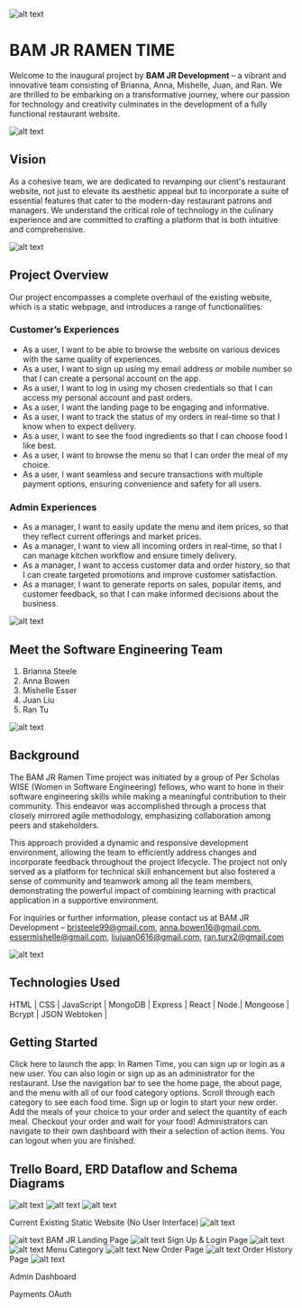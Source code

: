 
![alt text](image.png)
# BAM JR RAMEN TIME

Welcome to the inaugural project by **BAM JR Development** – a vibrant and innovative team consisting of Brianna, Anna, Mishelle, Juan, and Ran. We are thrilled to be embarking on a transformative journey, where our passion for technology and creativity culminates in the development of a fully functional restaurant website.

![alt text](image-1.png)
## Vision

As a cohesive team, we are dedicated to revamping our client's restaurant website, not just to elevate its aesthetic appeal but to incorporate a suite of essential features that cater to the modern-day restaurant patrons and managers. We understand the critical role of technology in the culinary experience and are committed to crafting a platform that is both intuitive and comprehensive.

![alt text](image-2.png)
## Project Overview

Our project encompasses a complete overhaul of the existing website, which is a static webpage, and introduces a range of functionalities:

### Customer’s Experiences

- As a user, I want to be able to browse the website on various devices with the same quality of experiences.
- As a user, I want to sign up using my email address or mobile number so that I can create a personal account on the app.
- As a user, I want to log in using my chosen credentials so that I can access my personal account and past orders.
- As a user, I want the landing page to be engaging and informative.
- As a user, I want to track the status of my orders in real-time so that I know when to expect delivery.
- As a user, I want to see the food ingredients so that I can choose food I like best.
- As a user, I want to browse the menu so that I can order the meal of my choice.
- As a user, I want seamless and secure transactions with multiple payment options, ensuring convenience and safety for all users.

### Admin Experiences

- As a manager, I want to easily update the menu and item prices, so that they reflect current offerings and market prices.
- As a manager, I want to view all incoming orders in real-time, so that I can manage kitchen workflow and ensure timely delivery.
- As a manager, I want to access customer data and order history, so that I can create targeted promotions and improve customer satisfaction.
- As a manager, I want to generate reports on sales, popular items, and customer feedback, so that I can make informed decisions about the business.

![alt text](image-3.png)
## Meet the Software Engineering Team

1. Brianna Steele
2. Anna Bowen
3. Mishelle Esser
4. Juan Liu
5. Ran Tu

![alt text](image-4.png)
## Background

The BAM JR Ramen Time project was initiated by a group of Per Scholas WISE (Women in Software Engineering) fellows, who want to hone in their software engineering skills while making a meaningful contribution to their community. This endeavor was accomplished through a process that closely mirrored agile methodology, emphasizing collaboration among peers and stakeholders.

This approach provided a dynamic and responsive development environment, allowing the team to efficiently address changes and incorporate feedback throughout the project lifecycle. The project not only served as a platform for technical skill enhancement but also fostered a sense of community and teamwork among all the team members, demonstrating the powerful impact of combining learning with practical application in a supportive environment.

For inquiries or further information, please contact us at BAM JR Development – bristeele99@gmail.com, anna.bowen16@gmail.com, essermishelle@gmail.com, liujuan0616@gmail.com, ran.turx2@gmail.com

![alt text](image-5.png)
## Technologies Used
HTML | CSS | JavaScript | MongoDB | Express | React | Node.| Mongoose | Bcrypt | JSON Webtoken | 
## Getting Started
Click here to launch the app: 
In Ramen Time, you can sign up or login as a new user. You can also login or sign up as an administrator for the restaurant. Use the navigation bar to see the home page, the about page, and the menu with all of our food category options. Scroll through each category to see each food time. Sign up or login to start your new order. Add the meals of your choice to your order and select the quantity of each meal. Checkout your order and wait for your food! Administrators can navigate to their own dashboard with their a selection of action items. You can logout when you are finished.
## Trello Board, ERD Dataflow and Schema Diagrams
 
 ![alt text](image-6.png)
 ![alt text](image-7.png)
![alt text](image-8.png)







 Current Existing Static Website (No User Interface)
 ![alt text](image-9.png)
 
 ![alt text](image-10.png)
  BAM JR Landing Page
 ![alt text](image-11.png)
 Sign Up & Login Page
 ![alt text](image-12.png)
 ![alt text](image-13.png)
 Menu Category
 ![alt text](image-14.png)
 New Order Page
 ![alt text](image-15.png)
 Order History Page
 ![alt text](image-16.png)

Admin Dashboard

Payments
OAuth